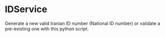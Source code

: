 # IDService
Generate a new valid Iranian ID number (National ID number) or validate a pre-existing one with this python script. 
